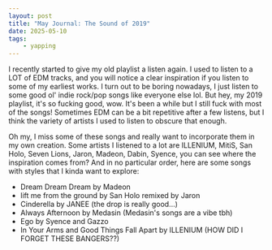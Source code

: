 ```yaml
---
layout: post
title: "May Journal: The Sound of 2019"
date: 2025-05-10
tags: 
    - yapping
---
```


I recently started to give my old playlist a listen again. I used to listen to a LOT of EDM tracks, and you will notice a clear inspiration if you listen to some of my earliest works. I turn out to be boring nowadays, I just listen to some good ol' indie rock/pop songs like everyone else lol. But hey, my 2019 playlist, it's so fucking good, wow. It's been a while but I still fuck with most of the songs! Sometimes EDM can be a bit repetitive after a few listens, but I think the variety of artists I used to listen to obscure that enough. 

Oh my, I miss some of these songs and really want to incorporate them in my own creation. Some artists I listened to a lot are ILLENIUM, MitiS, San Holo, Seven Lions, Jaron, Madeon, Dabin, Syence, you can see where the inspiration comes from? And in no particular order, here are some songs with styles that I kinda want to explore:
- Dream Dream Dream by Madeon
- lift me from the ground by San Holo remixed by Jaron
- Cinderella by JANEE (the drop is really good...)
- Always Afternoon by Medasin (Medasin's songs are a vibe tbh)
- Ego by Syence and Gazzo
- In Your Arms and Good Things Fall Apart by ILLENIUM (HOW DID I FORGET THESE BANGERS??)